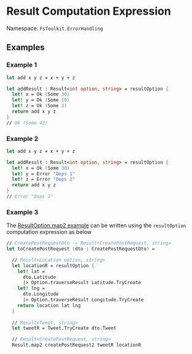 # Result Computation Expression

Namespace: `FsToolkit.ErrorHandling`

## Examples

### Example 1

```fsharp
let add x y z = x + y + z

let addResult : Result<int option, string> = resultOption {
  let! x = Ok (Some 30)
  let! y = Ok (Some 10)
  let! z = Ok (Some 2)
  return add x y z
}
// Ok (Some 42)
```

### Example 2

```fsharp
let add x y z = x + y + z

let addResult : Result<int option, string> = resultOption {
  let! x = Ok (Some 30)
  let! y = Error "Oops 1"
  let! z = Error "Oops 2"
  return add x y z
}
// Error "Oops 1"
```

### Example 3

The [ResultOption.map2 example](../resultOption/map2.md#example-2) can be written using the `resultOption` computation expression as below

```fsharp
// CreatePostRequestDto -> Result<CreatePostRequest, string>
let toCreatePostRequest (dto : CreatePostRequestDto) = 

  // Result<Location option, string>
  let locationR = resultOption {
    let! lat = 
      dto.Latitude
      |> Option.traverseResult Latitude.TryCreate 
    let! lng = 
      dto.Longitude
      |> Option.traverseResult Longitude.TryCreate
    return location lat lng
  }
  
  // Result<Tweet, string>
  let tweetR = Tweet.TryCreate dto.Tweet

  // Result<CreatePostRequest, string>
  Result.map2 createPostRequest2 tweetR locationR
```
